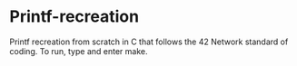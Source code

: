 # Printf-recreation
Printf recreation from scratch in C that follows the 42 Network standard of coding. To run, type and enter make.

